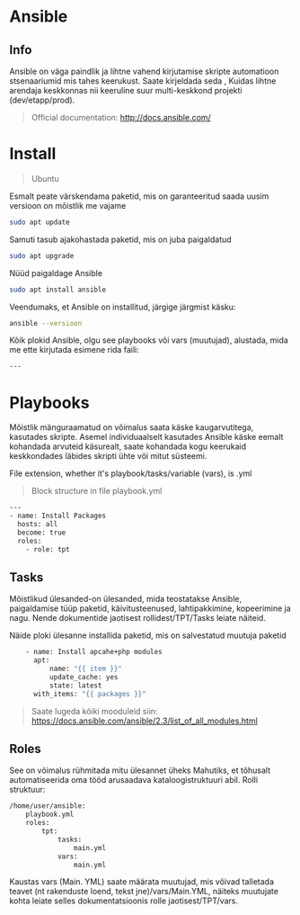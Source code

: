 # Ansible

## Info
Ansible on väga paindlik ja lihtne vahend kirjutamise skripte automatioon stsenaariumid  mis tahes keerukust. Saate kirjeldada    seda , Kuidas  lihtne arendaja keskkonnas nii keeruline suur multi-keskkond projekti (dev/etapp/prod).

> Official documentation: http://docs.ansible.com/
# Install

> Ubuntu

Esmalt peate värskendama paketid, mis on garanteeritud saada uusim versioon on mõistlik me vajame
```bash
sudo apt update
```
Samuti tasub ajakohastada paketid, mis on juba paigaldatud
```bash
sudo apt upgrade
```

Nüüd paigaldage Ansible
```bash
sudo apt install ansible
```
Veendumaks, et Ansible on installitud, järgige järgmist käsku:
```bash
ansible --versioon
```

Kõik plokid Ansible, olgu see playbooks või vars (muutujad), alustada, mida me ette kirjutada esimene rida faili:
```bash
---
```
# Playbooks

Mõistlik mänguraamatud on võimalus saata käske kaugarvutitega, kasutades skripte. Asemel individuaalselt kasutades Ansible käske eemalt kohandada arvuteid käsurealt, saate kohandada kogu keerukaid keskkondades läbides skripti ühte või mitut süsteemi.

File extension, whether it's playbook/tasks/variable (vars), is .yml

> Block structure in file  playbook.yml
```bash
---
- name: Install Packages
  hosts: all
  become: true
  roles:
    - role: tpt
```

## Tasks

Mõistlikud ülesanded-on ülesanded, mida teostatakse Ansible, paigaldamise tüüp paketid, käivitusteenused, lahtipakkimine, kopeerimine ja nagu. Nende dokumentide jaotisest rollidest/TPT/Tasks leiate näiteid.

Näide ploki ülesanne installida paketid, mis on salvestatud muutuja paketid
```bash
    - name: Install apcahe+php modules 
      apt:
          name: "{{ item }}" 
          update_cache: yes
          state: latest
      with_items: "{{ packages }}"
```

> Saate lugeda kõiki mooduleid siin: https://docs.ansible.com/ansible/2.3/list_of_all_modules.html

## Roles

See on võimalus rühmitada mitu ülesannet üheks Mahutiks, et tõhusalt automatiseerida oma tööd arusaadava kataloogistruktuuri abil.
Rolli struktuur:
```bash
/home/user/ansible:
    playbook.yml
    roles:
        tpt:
            tasks:
                main.yml
            vars:
                main.yml
```
Kaustas vars (Main. YML) saate määrata muutujad, mis võivad talletada teavet (nt rakenduste loend, tekst jne)/vars/Main.YML, näiteks muutujate kohta leiate selles dokumentatsioonis rolle jaotisest/TPT/vars.
